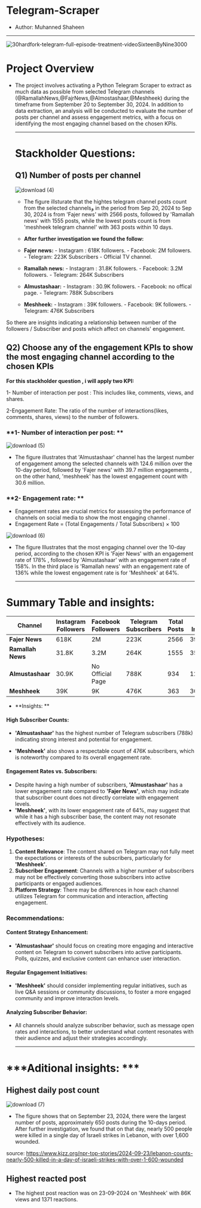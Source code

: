 # **Telegram-Scraper**
- Author: Muhanned Shaheen
  
----------------------------------------------------------------

![30hardfork-telegram-full-episode-treatment-videoSixteenByNine3000](https://github.com/user-attachments/assets/cf469b4c-d79b-4103-b83a-c8f30e5e50ca)

# **Project Overview**
- The project involves activating a Python Telegram Scraper to extract as much data as possible from selected Telegram channels (@RamallahNews,@FajrNews,@Almostashaar,@Meshheek) during the timeframe from September 20 to September 30, 2024. In addition to data extraction, an analysis will be conducted to evaluate the number of posts per channel and assess engagement metrics, with a focus on identifying the most engaging channel based on the chosen KPIs.

  ----------------------------------------------------------------

  # **Stackholder Questions:**

  ## **Q1) Number of posts per channel**
  ![download (4)](https://github.com/user-attachments/assets/85a89fb4-83aa-4668-802a-0701c0c00cec)

  - The figure illsturate that the hightes telegram channel posts count from the selected channelsو in the period from Sep 20, 2024 to Sep 30, 2024 is from 'Fajer         news' with 2566 posts, followed by 'Ramallah news' with 1555 posts, while the lowest posts count is from 'meshheek telegram channel' with 363 posts within 10 days.
      
   - **After further investigation we found the follow:**


  
    - **Fajer news:**
          - Instagram : 618K followers.
          - Facebook: 2M followers.
          - Telegram: 223K Subscribers
          - Official TV channel.


    - **Ramallah news:**
          - Instagram : 31.8K followers.
          - Facebook: 3.2M followers.
          - Telegram: 264K Subscribers


    - **Almustashaar:**
          - Instagram : 30.9K followers.
          - Facebook: no offical page.
          - Telegram: 788K Subscribers
      
    - **Meshheek:**
          - Instagram : 39K followers.
          - Facebook: 9K followers.
          - Telegram: 476K Subscribers

So there are insights indicating a relationship between number of the followers /  Subscriber and posts which affect on channels' engagement.

## **Q2) Choose any of the engagement KPIs to show the most engaging channel according to the chosen KPIs**
**For this stackholder question , i will apply two KPI:**

  1- Number of interaction per post : This includes like, comments, views, and shares.

  2-Engagement Rate:  The ratio of the number of interactions(likes, comments, shares, views) to the number of followers.


### **1- Number of interaction per post: **
![download (5)](https://github.com/user-attachments/assets/c7e3e675-7b54-44f4-a7c1-1ca0c06e350d)

- The figure illustrates that 'Almustashaar' channel has the largest number of engagement among the selected channels  with 124.6 million over the 10-day period, followed by 'Fajer news' with 39.7 million engagements , on the other hand, 'meshheek' has the lowest engagement count with 30.6 million.

 ### **2- Engagement rate: **
 
 - Engagement rates are crucial metrics for assessing the performance of channels on social media to show the most engaging channel .
 - Engagement Rate = (Total Engagements / Total Subscribers) × 100

![download (6)](https://github.com/user-attachments/assets/77d8eb99-61cb-42e9-a75c-5b4c6a2a252a)

- The figure Illustrates that the most engaging channel over the 10-day period,  according to the chosen KPI is 'Fajer News' with an engagement rate of 178% , followed by 'Almustashaar' with an engagement rate of 158%. In the third place is 'Ramallah news' with an engagement rate of 136% while the lowest engagement rate is for 'Meshheek' at 64%.

  ----------------------------------------------------------------


 # **Summary Table and insights:**
 | **Channel**        | **Instagram Followers** | **Facebook Followers** | **Telegram Subscribers** | **Total Posts** | **Total Interactions** | **Engagement Rate (%)** |
|-------------------|------------------------|-----------------------|-------------------------|-----------------|------------------------|-------------------------|
| **Fajer News**    | 618K                  | 2M                    | 223K                    | 2566            | 39,726,298             | **178%**                |
| **Ramallah News** | 31.8K                 | 3.2M                  | 264K                    | 1555            | 35,939,450             | **136%**                |
| **Almustashaar**  | 30.9K                 | No Official Page      | 788K                    | 934             | 124,585,767            | **158%**                |
| **Meshheek**      | 39K                   | 9K                    | 476K                    | 363             | 30,572,961             | **64%**                  |



- **Insights: **

#### High Subscriber Counts:
- **'Almustashaar'** has the highest number of Telegram subscribers (788k) indicating strong interest and potential for engagement.


- **'Meshheek'** also shows a respectable count of 476K subscribers, which is noteworthy compared to its overall engagement rate.

#### Engagement Rates vs. Subscribers:
- Despite having a high number of subscribers, **'Almustashaar'** has a lower engagement rate compared to **'Fajer News'**, which may indicate that subscriber count does not directly correlate with engagement levels.
- **'Meshheek'**, with its lower engagement rate of 64%, may suggest that while it has a high subscriber base, the content may not resonate effectively with its audience.

### Hypotheses:
1. **Content Relevance**: The content shared on Telegram may not fully meet the expectations or interests of the subscribers, particularly for **'Meshheek'**.
2. **Subscriber Engagement**: Channels with a higher number of subscribers may not be effectively converting those subscribers into active participants or engaged audiences.
3. **Platform Strategy**: There may be differences in how each channel utilizes Telegram for communication and interaction, affecting engagement.

### Recommendations:

#### Content Strategy Enhancement:
- **'Almustashaar'** should focus on creating more engaging and interactive content on Telegram to convert subscribers into active participants. Polls, quizzes, and exclusive content can enhance user interaction.

#### Regular Engagement Initiatives:
- **'Meshheek'** should consider implementing regular initiatives, such as live Q&A sessions or community discussions, to foster a more engaged community and improve interaction levels.

#### Analyzing Subscriber Behavior:
- All channels should analyze subscriber behavior, such as message open rates and interactions, to better understand what content resonates with their audience and adjust their strategies accordingly.


  ----------------------------------------------------------------


 # ***Aditional insights: ***

 ## Highest daily post count

 ![download (7)](https://github.com/user-attachments/assets/e097f0a7-44ce-46b2-b664-be003faf849b)

- The figure shows that on September 23, 2024, there were the largest number of posts,  approximately 650 posts during the 10-days period. After further investigation,  we found that on that day, nearly 500 people were killed in a single day of Israeli strikes in Lebanon, with over 1,600 wounded.

source: https://www.kjzz.org/npr-top-stories/2024-09-23/lebanon-counts-nearly-500-killed-in-a-day-of-israeli-strikes-with-over-1-600-wounded


## Highest reacted post

- The highest post reaction was on 23-09-2024 on 'Meshheek' with 86K views and 1371 reactions.






